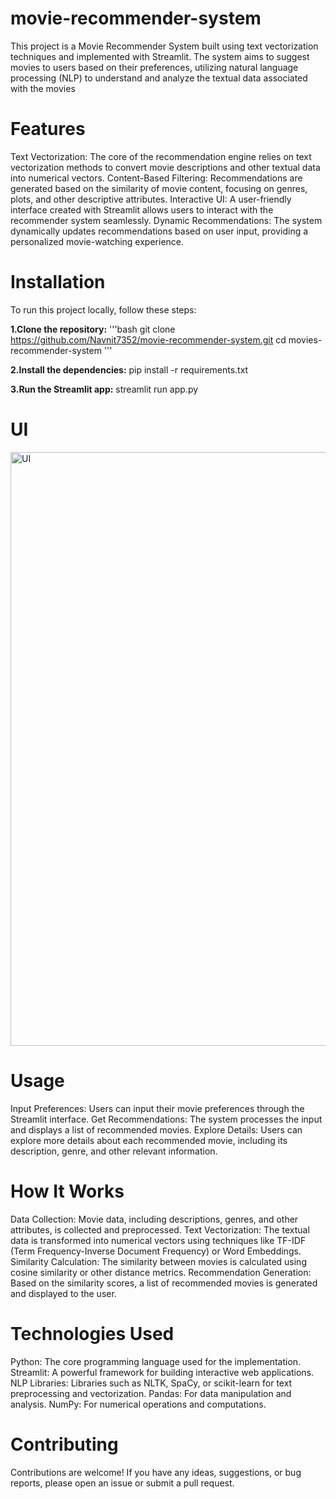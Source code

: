 # movie-recommender-system
This project is a Movie Recommender System built using text vectorization techniques and implemented with Streamlit. The system aims to suggest movies to users based on their preferences, utilizing natural language processing (NLP) to understand and analyze the textual data associated with the movies

# Features
Text Vectorization: The core of the recommendation engine relies on text vectorization methods to convert movie descriptions and other textual data into numerical vectors.
Content-Based Filtering: Recommendations are generated based on the similarity of movie content, focusing on genres, plots, and other descriptive attributes.
Interactive UI: A user-friendly interface created with Streamlit allows users to interact with the recommender system seamlessly.
Dynamic Recommendations: The system dynamically updates recommendations based on user input, providing a personalized movie-watching experience.

# Installation
To run this project locally, follow these steps:

**1.Clone the repository:**
'''bash
git clone https://github.com/Navnit7352/movie-recommender-system.git
cd movies-recommender-system '''

**2.Install the dependencies:**
pip install -r requirements.txt

**3.Run the Streamlit app:**
streamlit run app.py

# UI
<img width="950" alt="UI" src="https://github.com/Navnit7352/movie-recommender-system/assets/143092007/dceeefe5-67b8-4219-bcd5-07947b159766">

# Usage
Input Preferences: Users can input their movie preferences through the Streamlit interface.
Get Recommendations: The system processes the input and displays a list of recommended movies.
Explore Details: Users can explore more details about each recommended movie, including its description, genre, and other relevant information.

# How It Works
Data Collection: Movie data, including descriptions, genres, and other attributes, is collected and preprocessed.
Text Vectorization: The textual data is transformed into numerical vectors using techniques like TF-IDF (Term Frequency-Inverse Document Frequency) or Word Embeddings.
Similarity Calculation: The similarity between movies is calculated using cosine similarity or other distance metrics.
Recommendation Generation: Based on the similarity scores, a list of recommended movies is generated and displayed to the user.

# Technologies Used
Python: The core programming language used for the implementation.
Streamlit: A powerful framework for building interactive web applications.
NLP Libraries: Libraries such as NLTK, SpaCy, or scikit-learn for text preprocessing and vectorization.
Pandas: For data manipulation and analysis.
NumPy: For numerical operations and computations.

# Contributing
Contributions are welcome! If you have any ideas, suggestions, or bug reports, please open an issue or submit a pull request.
